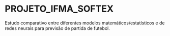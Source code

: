 # PROJETO_IFMA_SOFTEX
Estudo comparativo entre diferentes modelos matemáticos/estatísticos e de redes neurais para previsão de partida de futebol.
